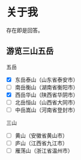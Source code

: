 ---
---

# 关于我

存在即是回答。

## 游览三山五岳  
五岳   
- [x] 东岳泰山（山东省泰安市）
- [ ] 南岳衡山（湖南省衡阳市）
- [x] 西岳华山（陕西省华阴市）
- [ ] 北岳恒山（山西省大同市）
- [ ] 中岳嵩山（河南省登封市）  
  
三山     
- [ ] 黄山（安徽省黄山市）
- [ ] 庐山（江西省九江市）
- [ ] 雁荡山（浙江省温州市）
